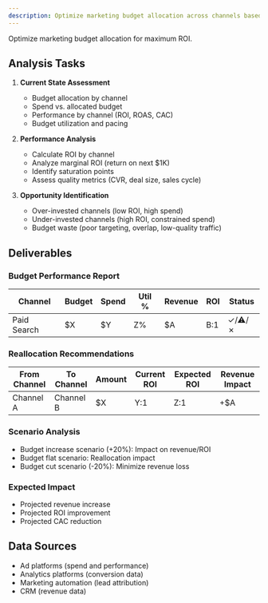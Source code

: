 ```yaml
---
description: Optimize marketing budget allocation across channels based on ROI and marginal returns
---
```


Optimize marketing budget allocation for maximum ROI.

## Analysis Tasks

1. **Current State Assessment**
   - Budget allocation by channel
   - Spend vs. allocated budget
   - Performance by channel (ROI, ROAS, CAC)
   - Budget utilization and pacing

2. **Performance Analysis**
   - Calculate ROI by channel
   - Analyze marginal ROI (return on next $1K)
   - Identify saturation points
   - Assess quality metrics (CVR, deal size, sales cycle)

3. **Opportunity Identification**
   - Over-invested channels (low ROI, high spend)
   - Under-invested channels (high ROI, constrained spend)
   - Budget waste (poor targeting, overlap, low-quality traffic)

## Deliverables

### Budget Performance Report
| Channel | Budget | Spend | Util % | Revenue | ROI | Status |
|---------|--------|-------|--------|---------|-----|--------|
| Paid Search | $X | $Y | Z% | $A | B:1 | ✓/⚠/✗ |

### Reallocation Recommendations
| From Channel | To Channel | Amount | Current ROI | Expected ROI | Revenue Impact |
|--------------|------------|--------|-------------|--------------|----------------|
| Channel A | Channel B | $X | Y:1 | Z:1 | +$A |

### Scenario Analysis
- Budget increase scenario (+20%): Impact on revenue/ROI
- Budget flat scenario: Reallocation impact
- Budget cut scenario (-20%): Minimize revenue loss

### Expected Impact
- Projected revenue increase
- Projected ROI improvement
- Projected CAC reduction

## Data Sources
- Ad platforms (spend and performance)
- Analytics platforms (conversion data)
- Marketing automation (lead attribution)
- CRM (revenue data)
